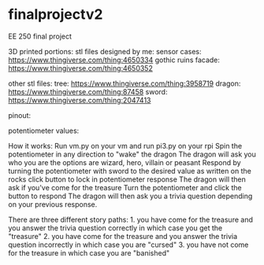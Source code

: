# finalprojectv2
EE 250 final project

3D printed portions:
  stl files designed by me:
    sensor cases: https://www.thingiverse.com/thing:4650334
    gothic ruins facade: https://www.thingiverse.com/thing:4650352
  
  other stl files:
    tree: https://www.thingiverse.com/thing:3958719
    dragon: https://www.thingiverse.com/thing:87458
    sword: https://www.thingiverse.com/thing:2047413
 
pinout: 

potentiometer values:
  
How it works:
  Run vm.py on your vm and run pi3.py on your rpi
  Spin the potentiometer in any direction to "wake" the dragon
  The dragon will ask you who you are
    the options are wizard, hero, villain or peasant
  Respond by turning the potentiometer with sword to the desired value as written on the rocks
  click button to lock in potentiometer response
  The dragon will then ask if you've come for the treasure
  Turn the potentiometer and click the button to respond
  The dragon will then ask you a trivia question depending on your previous response. 
  
  There are three different story paths:
    1. you have come for the treasure and you answer the trivia question correctly in which case you get the "treasure"
    2. you have come for the treasure and you answer the trivia question incorrectly in which case you are "cursed"
    3. you have not come for the treasure in which case you are "banished"
  
  
  
